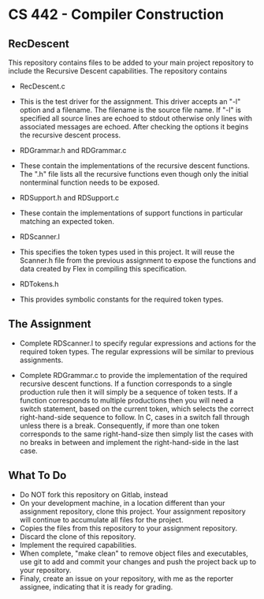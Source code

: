 # CS 442 - Compiler Construction
## RecDescent

This repository contains files to be added to your main project repository to include the Recursive Descent capabilities. The repository contains

- RecDescent.c
 - This is the test driver for the assignment. This driver accepts an "-l" option and a filename. The filename is the source file name. If "-l" is specified all source lines are echoed to stdout otherwise only lines with associated messages are echoed. After checking the options it begins the recursive descent process. 

- RDGrammar.h and RDGrammar.c
 - These contain the implementations of the recursive descent functions. The ".h" file lists all the recursive functions even though only the initial nonterminal function needs to be exposed. 

- RDSupport.h and RDSupport.c
 - These contain the implementations of support functions in particular matching an expected token.

- RDScanner.l
 - This specifies the token types used in this project. It will reuse the Scanner.h file from the previous assignment to expose the functions and data created by Flex in compiling this specification. 

- RDTokens.h
 - This provides symbolic constants for the required token types. 

## The Assignment

- Complete RDScanner.l to specify regular expressions and actions for the required token types. The regular expressions will be similar to previous assignments. 

- Complete RDGrammar.c to provide the implementation of the required recursive descent functions. If a function corresponds to a single production rule then it will simply be a sequence of token tests. If a function corresponds to multiple productions then you will need a switch statement, based on the current token, which selects the correct right-hand-side sequence to follow. In C, cases in a switch fall through unless there is a break. Consequently, if more than one token corresponds to the same right-hand-size then simply list the cases with no breaks in between and implement the right-hand-side in the last case.

## What To Do

- Do NOT fork this repository on Gitlab, instead
- On your development machine, in a location different than your assignment repository, clone this project. Your assignment repository will continue to accumulate all files for the project. 
- Copies the files from this repository to your assignment repository.
- Discard the clone of this repository.
- Implement the required capabilities. 
- When complete, "make clean" to remove object files and executables, use git to add and commit your changes and push the project back up to your repository.
- Finaly, create an issue on your repository, with me as the reporter assignee, indicating that it is ready for grading. 

